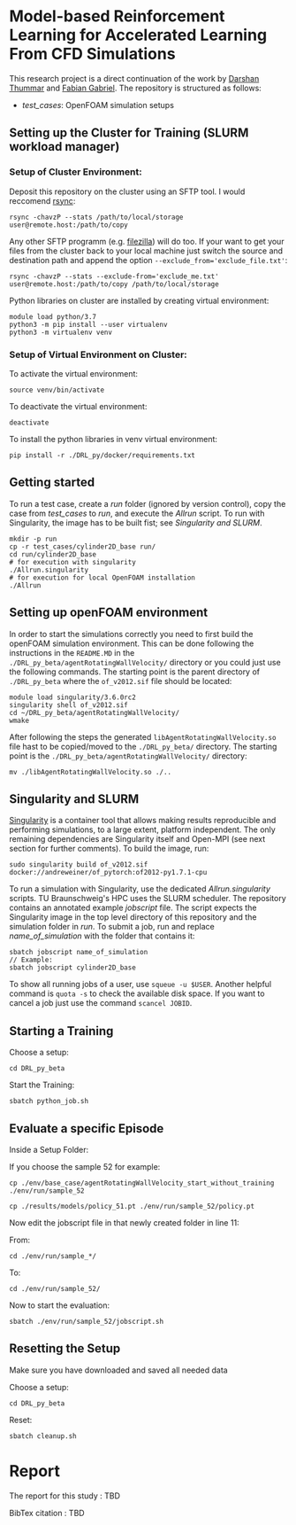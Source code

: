 # Model-based Reinforcement Learning for Accelerated Learning From CFD Simulations 

This research project is a direct continuation of the work by [Darshan Thummar](https://github.com/darshan315/flow_past_cylinder_by_DRL) and [Fabian Gabriel](https://github.com/FabianGabriel/Active_flow_control_past_cylinder_using_DRL). The repository is structured as follows:
- *test_cases*: OpenFOAM simulation setups

## Setting up the Cluster for Training (SLURM workload manager)
### Setup of Cluster Environment:

Deposit this repository on the cluster using an SFTP tool. I would reccomend [rsync](https://explainshell.com/explain?cmd=+rsync+-chavzP+--stats++%2Fpath%2Fto%2Flocal%2Fstorage++user%40remote.host%3A%2Fpath%2Fto%2Fcopy):

```
rsync -chavzP --stats /path/to/local/storage user@remote.host:/path/to/copy
```

Any other SFTP programm (e.g. [filezilla](https://filezilla-project.org/)) will do too.
If your want to get your files from the cluster back to your local machine just switch the source and destination path and append the option ```--exclude_from='exclude_file.txt'```:

```
rsync -chavzP --stats --exclude-from='exclude_me.txt' user@remote.host:/path/to/copy /path/to/local/storage
```


Python libraries on cluster are installed by creating virtual environment:

```
module load python/3.7 
python3 -m pip install --user virtualenv 
python3 -m virtualenv venv
```


### Setup of Virtual Environment on Cluster:
To activate the virtual environment:

```
source venv/bin/activate
```

To deactivate the virtual environment:

```
deactivate
```


To install the python libraries in venv virtual environment:

```
pip install -r ./DRL_py/docker/requirements.txt
```

## Getting started

To run a test case, create a *run* folder (ignored by version control), copy the case from *test_cases* to *run*, and execute the *Allrun* script. To run with Singularity, the image has to be built fist; see *Singularity and SLURM*.

```
mkdir -p run
cp -r test_cases/cylinder2D_base run/
cd run/cylinder2D_base
# for execution with singularity
./Allrun.singularity
# for execution for local OpenFOAM installation
./Allrun
```
## Setting up openFOAM environment
In order to start the simulations correctly you need to first build the openFOAM simulation environment. This can be done following the instructions in the ```README.MD``` in the ```./DRL_py_beta/agentRotatingWallVelocity/``` directory or you could just use the following commands.
The starting point is the parent directory of ```./DRL_py_beta``` where the ```of_v2012.sif``` file should be located:

```
module load singularity/3.6.0rc2
singularity shell of_v2012.sif
cd ~/DRL_py_beta/agentRotatingWallVelocity/
wmake
```

After following the steps the generated ```libAgentRotatingWallVelocity.so``` file hast to be copied/moved to the ```./DRL_py_beta/``` directory. The starting point is the ```./DRL_py_beta/agentRotatingWallVelocity/``` directory:
```
mv ./libAgentRotatingWallVelocity.so ./..
```

## Singularity and SLURM

[Singularity]() is a container tool that allows making results reproducible and performing simulations, to a large extent, platform independent. The only remaining dependencies are Singularity itself and Open-MPI (see next section for further comments). To build the image, run:

```
sudo singularity build of_v2012.sif docker://andreweiner/of_pytorch:of2012-py1.7.1-cpu
```
To run a simulation with Singularity, use the dedicated *Allrun.singularity* scripts. TU Braunschweig's HPC uses the SLURM scheduler. The repository contains an annotated example *jobscript* file. The script expects the Singularity image in the top level directory of this repository and the simulation folder in *run*. To submit a job, run and replace *name_of_simulation* with the folder that contains it:

```
sbatch jobscript name_of_simulation
// Example:
sbatch jobscript cylinder2D_base
```
To show all running jobs of a user, use `squeue -u $USER`. Another helpful command is `quota -s` to check the available disk space.
If you want to cancel a job just use the command `scancel JOBID`.

## Starting a Training

Choose a setup: 

`cd DRL_py_beta`

Start the Training:

`sbatch python_job.sh`

## Evaluate a specific Episode
Inside a Setup Folder:

If you choose the sample 52 for example:

`cp ./env/base_case/agentRotatingWallVelocity_start_without_training ./env/run/sample_52`

`cp ./results/models/policy_51.pt ./env/run/sample_52/policy.pt`

Now edit the jobscript file in that newly created folder in line 11:

From:

`cd ./env/run/sample_*/`

To:

`cd ./env/run/sample_52/`

Now to start the evaluation:

`sbatch ./env/run/sample_52/jobscript.sh`

## Resetting the Setup
Make sure you have downloaded and saved all needed data

Choose a setup:

`cd DRL_py_beta`

Reset:

`sbatch cleanup.sh`

# Report

The report for this study : TBD

BibTex citation : TBD
<!--- ``` --->
<!--- @misc{, --->
  <!--- author       = {Erik Schulze}, --->
  <!--- title        = {{Model-based Reinforcement Learning for Accelerated Learning From CFD Simulations}}, --->
  <!--- month        = , --->
  <!--- year         = , --->
  <!--- publisher    = {}, --->
  <!--- doi          = {}, --->
  <!--- url          = {} --->
<!--- } --->
<!--- ``` --->
